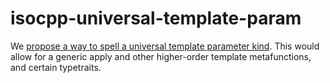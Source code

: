 # isocpp-universal-template-param
We [propose a way to spell a universal template parameter kind](https://atomgalaxy.github.io/isocpp-universal-template-param/p1985r0.pdf).
This would allow for a generic apply and other higher-order template
metafunctions, and certain typetraits.


